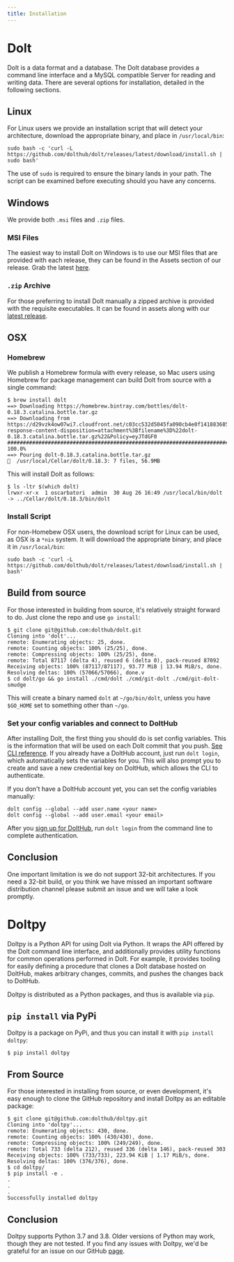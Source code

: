 ```yaml
---
title: Installation
---
```


# Dolt

Dolt is a data format and a database. The Dolt database provides a command line interface and a MySQL compatible Server for reading and writing data. There are several options for installation, detailed in the following sections.

## Linux

For Linux users we provide an installation script that will detect your architecture, download the appropriate binary, and place in `/usr/local/bin`:

```
sudo bash -c 'curl -L https://github.com/dolthub/dolt/releases/latest/download/install.sh | sudo bash'
```

The use of `sudo` is required to ensure the binary lands in your path. The script can be examined before executing should you have any concerns.

## Windows

We provide both `.msi` files and `.zip` files.

### MSI Files

The easiest way to install Dolt on Windows is to use our MSI files that are provided with each release, they can be found in the Assets section of our release. Grab the latest [here](https://github.com/dolthub/dolt/releases/latest).

### `.zip` Archive

For those preferring to install Dolt manually a zipped archive is provided with the requisite executables. It can be found in assets along with our [latest release](https://github.com/dolthub/dolt/releases/latest).

## OSX

### Homebrew

We publish a Homebrew formula with every release, so Mac users using Homebrew for package management can build Dolt from source with a single command:

```
$ brew install dolt
==> Downloading https://homebrew.bintray.com/bottles/dolt-0.18.3.catalina.bottle.tar.gz
==> Downloading from https://d29vzk4ow07wi7.cloudfront.net/c03cc532d5045fa090cb4e0f141883685de3765bf1d221e400c750b3ae89e328?response-content-disposition=attachment%3Bfilename%3D%22dolt-0.18.3.catalina.bottle.tar.gz%22&Policy=eyJTdGF0
######################################################################## 100.0%
==> Pouring dolt-0.18.3.catalina.bottle.tar.gz
🍺  /usr/local/Cellar/dolt/0.18.3: 7 files, 56.9MB
```

This will install Dolt as follows:

```
$ ls -ltr $(which dolt)
lrwxr-xr-x  1 oscarbatori  admin  30 Aug 26 16:49 /usr/local/bin/dolt -> ../Cellar/dolt/0.18.3/bin/dolt
```

### Install Script

For non-Homebew OSX users, the download script for Linux can be used, as OSX is a `*nix` system. It will download the appropriate binary, and place it in `/usr/local/bin`:

```
sudo bash -c 'curl -L https://github.com/dolthub/dolt/releases/latest/download/install.sh | bash'
```

## Build from source

For those interested in building from source, it's relatively straight forward to do. Just clone the repo and use `go install`:

```
$ git clone git@github.com:dolthub/dolt.git
Cloning into 'dolt'...
remote: Enumerating objects: 25, done.
remote: Counting objects: 100% (25/25), done.
remote: Compressing objects: 100% (25/25), done.
remote: Total 87117 (delta 4), reused 6 (delta 0), pack-reused 87092
Receiving objects: 100% (87117/87117), 93.77 MiB | 13.94 MiB/s, done.
Resolving deltas: 100% (57066/57066), done.v
$ cd dolt/go && go install ./cmd/dolt ./cmd/git-dolt ./cmd/git-dolt-smudge

```

This will create a binary named `dolt` at `~/go/bin/dolt`, unless you have `$GO_HOME` set to something other than `~/go`.

### Set your config variables and connect to DoltHub

After installing Dolt, the first thing you should do is set config variables. This is the information that will be used on each Dolt commit that you push. [See CLI reference](../../reference/cli/#dolt-config). If you already have a DoltHub account, just run `dolt login`, which automatically sets the variables for you. This will also prompt you to create and save a new credential key on DoltHub, which allows the CLI to authenticate.

If you don't have a DoltHub account yet, you can set the config variables manually:

```
dolt config --global --add user.name <your name>
dolt config --global --add user.email <your email>
```

After you [sign up for DoltHub](https://dolthub.com/signin), run `dolt login` from the command line to complete authentication.

## Conclusion

One important limitation is we do not support 32-bit architectures. If you need a 32-bit build, or you think we have missed an important software distribution channel please submit an issue and we will take a look promptly.

# Doltpy

Doltpy is a Python API for using Dolt via Python. It wraps the API offered by the Dolt command line interface, and additionally provides utility functions for common operations performed in Dolt. For example, it provides tooling for easily defining a procedure that clones a Dolt database hosted on DoltHub, makes arbitrary changes, commits, and pushes the changes back to DoltHub.

Doltpy is distributed as a Python packages, and thus is available via `pip`.

## `pip install` via PyPi

Doltpy is a package on PyPi, and thus you can install it with `pip install doltpy`:

```
$ pip install doltpy
```

## From Source

For those interested in installing from source, or even development, it's easy enough to clone the GitHub repository and install Doltpy as an editable package:

```
$ git clone git@github.com:dolthub/doltpy.git
Cloning into 'doltpy'...
remote: Enumerating objects: 430, done.
remote: Counting objects: 100% (430/430), done.
remote: Compressing objects: 100% (249/249), done.
remote: Total 733 (delta 212), reused 336 (delta 146), pack-reused 303
Receiving objects: 100% (733/733), 223.94 KiB | 1.17 MiB/s, done.
Resolving deltas: 100% (376/376), done.
$ cd doltpy/
$ pip install -e .
.
.
.
Successfully installed doltpy
```

## Conclusion

Doltpy supports Python 3.7 and 3.8. Older versions of Python may work, though they are not tested. If you find any issues with Doltpy, we'd be grateful for an issue on our GitHub [page](https://github.com/dolthub/doltpy/issues).
